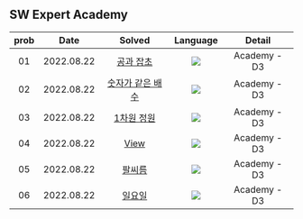 ## SW Expert Academy

| prob |   Date   | Solved | Language | Detail |
| :---: | :----------: | :---------------: | :---: | :---: |
| 01 | 2022.08.22 | [공과 잡초](https://github.com/sey2/CodingTest/blob/master/saffy/Saffy1455.java) |<img src="https://img.shields.io/badge/java-007396?style=for-the-badge&logo=java&logoColor=white"> | Academy - D3  |
| 02 | 2022.08.22 | [숫자가 같은 배수](https://github.com/sey2/CodingTest/blob/master/saffy/Saffy14361.java) |<img src="https://img.shields.io/badge/java-007396?style=for-the-badge&logo=java&logoColor=white"> | Academy - D3  |
| 03 | 2022.08.22 | [1차원 정원](https://github.com/sey2/CodingTest/blob/master/saffy/Saffy14178.java) |<img src="https://img.shields.io/badge/java-007396?style=for-the-badge&logo=java&logoColor=white"> | Academy - D3  |
| 04 | 2022.08.22 | [View](https://github.com/sey2/CodingTest/blob/master/saffy/Saffy1206.java) |<img src="https://img.shields.io/badge/java-007396?style=for-the-badge&logo=java&logoColor=white"> | Academy - D3  |
| 05 | 2022.08.22 | [팔씨름](https://github.com/sey2/CodingTest/blob/master/saffy/Saffy13547.java) |<img src="https://img.shields.io/badge/java-007396?style=for-the-badge&logo=java&logoColor=white"> | Academy - D3  |
| 06 | 2022.08.22 | [일요일](https://github.com/sey2/CodingTest/blob/master/saffy/Saffy13229.java) |<img src="https://img.shields.io/badge/java-007396?style=for-the-badge&logo=java&logoColor=white"> | Academy - D3  |



